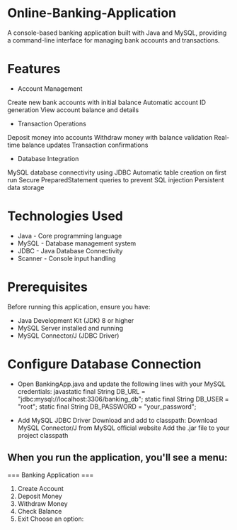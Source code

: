 # Online-Banking-Application
A console-based banking application built with Java and MySQL, providing a command-line interface for managing bank accounts and transactions.

# Features

* Account Management

Create new bank accounts with initial balance
Automatic account ID generation
View account balance and details


* Transaction Operations

Deposit money into accounts
Withdraw money with balance validation
Real-time balance updates
Transaction confirmations


* Database Integration

MySQL database connectivity using JDBC
Automatic table creation on first run
Secure PreparedStatement queries to prevent SQL injection
Persistent data storage

# Technologies Used

* Java - Core programming language
* MySQL - Database management system
* JDBC - Java Database Connectivity
* Scanner - Console input handling

# Prerequisites
Before running this application, ensure you have:

* Java Development Kit (JDK) 8 or higher
* MySQL Server installed and running
* MySQL Connector/J (JDBC Driver)

# Configure Database Connection

* Open BankingApp.java and update the following lines with your MySQL credentials:
javastatic final String DB_URL = "jdbc:mysql://localhost:3306/banking_db";
static final String DB_USER = "root";
static final String DB_PASSWORD = "your_password";

* Add MySQL JDBC Driver
Download and add to classpath:
Download MySQL Connector/J from MySQL official website
Add the .jar file to your project classpath

## When you run the application, you'll see a menu:
=== Banking Application ===
1. Create Account
2. Deposit Money
3. Withdraw Money
4. Check Balance
5. Exit
Choose an option:
